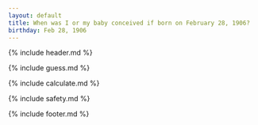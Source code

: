 ```yaml
---
layout: default
title: When was I or my baby conceived if born on February 28, 1906?
birthday: Feb 28, 1906
---
```


{% include header.md %}

{% include guess.md %}

{% include calculate.md %}

{% include safety.md %}

{% include footer.md %}




